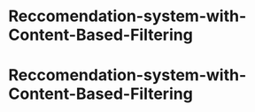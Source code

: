 # Reccomendation-system-with-Content-Based-Filtering
# Reccomendation-system-with-Content-Based-Filtering
